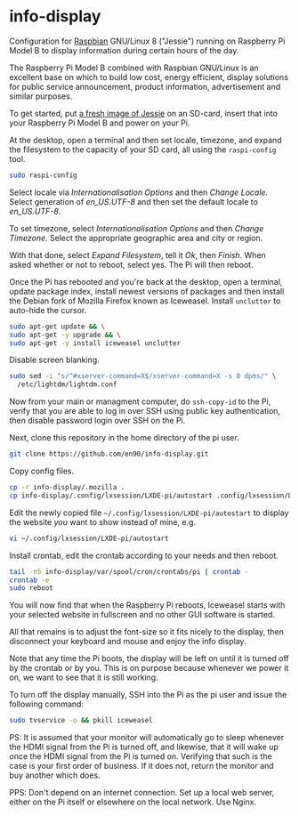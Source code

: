 # info-display

Configuration for [Raspbian](https://www.raspbian.org/) GNU/Linux 8 ("Jessie")
running on Raspberry Pi Model B to display information during certain hours
of the day.

The Raspberry Pi Model B combined with Raspbian GNU/Linux
is an excellent base on which to build low cost, energy efficient,
display solutions for public service announcement, product information,
advertisement and similar purposes.

To get started, put
[a fresh image of Jessie](https://www.raspberrypi.org/downloads/raspbian/)
on an SD-card, insert that into your Raspberry Pi Model B and power on your Pi.

At the desktop, open a terminal and then set locale, timezone,
and expand the filesystem to the capacity of your SD card,
all using the `raspi-config` tool.

```bash
sudo raspi-config
```

Select locale via *Internationalisation Options* and then *Change Locale*.
Select generation of *en_US.UTF-8* and then set the default locale
to *en_US.UTF-8*.

To set timezone, select *Internationalisation Options*
and then *Change Timezone*. Select the appropriate
geographic area and city or region.

With that done, select *Expand Filesystem*, tell it *Ok*, then *Finish*.
When asked whether or not to reboot, select yes. The Pi will then reboot.

Once the Pi has rebooted and you're back at the desktop,
open a terminal, update package index, install newest versions
of packages and then install the Debian fork of Mozilla Firefox
known as Iceweasel. Install `unclutter` to auto-hide the cursor.

```bash
sudo apt-get update && \
sudo apt-get -y upgrade && \
sudo apt-get -y install iceweasel unclutter
```

Disable screen blanking.

```bash
sudo sed -i "s/^#xserver-command=X$/xserver-command=X -s 0 dpms/" \
  /etc/lightdm/lightdm.conf
```

Now from your main or managment computer, do `ssh-copy-id` to the Pi,
verify that you are able to log in over SSH using public key authentication,
then disable password login over SSH on the Pi.

Next, clone this repository in the home directory of the pi user.

```bash
git clone https://github.com/en90/info-display.git
```

Copy config files.

```bash
cp -r info-display/.mozilla .
cp info-display/.config/lxsession/LXDE-pi/autostart .config/lxsession/LXDE-pi/
```

Edit the newly copied file `~/.config/lxsession/LXDE-pi/autostart`
to display the website *you* want to show instead of mine, e.g.

```bash
vi ~/.config/lxsession/LXDE-pi/autostart
```

Install crontab, edit the crontab according to your needs and then reboot.

```bash
tail -n5 info-display/var/spool/cron/crontabs/pi | crontab -
crontab -e
sudo reboot
```

You will now find that when the Raspberry Pi reboots, Iceweasel starts
with your selected website in fullscreen and no other GUI software is started.

All that remains is to adjust the font-size so it fits nicely to the display,
then disconnect your keyboard and mouse and enjoy the info display.

Note that any time the Pi boots, the display will be left on
until it is turned off by the crontab or by you. This is on purpose
because whenever we power it on, we want to see that it is still working.

To turn off the display manually, SSH into the Pi as the pi user
and issue the following command:

```bash
sudo tvservice -o && pkill iceweasel
```

PS: It is assumed that your monitor will automatically go to sleep
whenever the HDMI signal from the Pi is turned off, and likewise,
that it will wake up once the HDMI signal from the Pi is turned on.
Verifying that such is the case is your first order of business.
If it does not, return the monitor and buy another which does.

PPS: Don't depend on an internet connection. Set up a local web server,
either on the Pi itself or elsewhere on the local network. Use Nginx.
